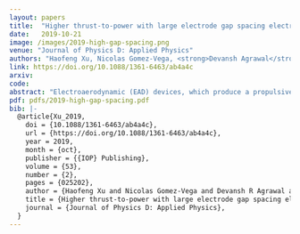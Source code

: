 ```yaml
---
layout: papers
title:  "Higher thrust-to-power with large electrode gap spacing electroaerodynamic devices for aircraft propulsion"
date:   2019-10-21
image: /images/2019-high-gap-spacing.png
venue: "Journal of Physics D: Applied Physics"
authors: "Haofeng Xu, Nicolas Gomez-Vega, <strong>Devansh Agrawal</strong> and Steven R H Barrett"
link: https://doi.org/10.1088/1361-6463/ab4a4c
arxiv:
code:
abstract: "Electroaerodynamic (EAD) devices, which produce a propulsive force in air by electrostatic acceleration, have been demonstrated as a method of propulsion for airplanes. However, achieving sufficient thrust-to-power is a significant challenge in developing EAD aircraft which are practical. Theory predicts that devices with larger inter-electrode gap spacing will enable higher thrust-to-power, but most experimental work has been limited to gap spacings of less than 80 mm. Those studies which have investigated spacings of greater than 100 mm have found results deviating from theory, with lower thrust-to-power than predicted. We performed experiments between 50 and 300 mm gap spacing and conclude that three effects explain the discrepancy: ‘leakage current’ from the electrodes to the surroundings, which does not produce thrust but increases measured electrical power; reverse corona emission from the collecting electrode, which reduces thrust and increases power; and the electric potential of the thruster relative to its surroundings, which affects both leakage current and reverse corona emission. Our results show that if these effects are accounted for, the existing EAD theory is correct without modification beyond its previous range of validity and is applicable to wire-to-cylinder EAD devices up to at least 300 mm gap spacing. We support our experimental results with two-dimensional numerical simulations, which show that the experimental current and thrust, including effects of leakage current, can be reproduced by computation with 12% error—an important step towards numerical design and optimization. By experimentally replicating equilibrium in-flight conditions, we measure thrust-to-power in the laboratory of up to 15 N kW−1 for large gap spacing thrusters at practically useful thrust levels. This is two to three times higher than current implementations with smaller gap spacings, suggesting that large gap spacing thrusters will be suitable for future EAD-propelled flight applications at thrust-to-power competitive with or exceeding conventional propulsion."
pdf: pdfs/2019-high-gap-spacing.pdf
bib: |-
  @article{Xu_2019,
  	doi = {10.1088/1361-6463/ab4a4c},
  	url = {https://doi.org/10.1088/1361-6463/ab4a4c},
  	year = 2019,
  	month = {oct},
  	publisher = {{IOP} Publishing},
  	volume = {53},
  	number = {2},
  	pages = {025202},
  	author = {Haofeng Xu and Nicolas Gomez-Vega and Devansh R Agrawal and Steven R H Barrett},
  	title = {Higher thrust-to-power with large electrode gap spacing electroaerodynamic devices for aircraft propulsion},
  	journal = {Journal of Physics D: Applied Physics},
  }
---
```

